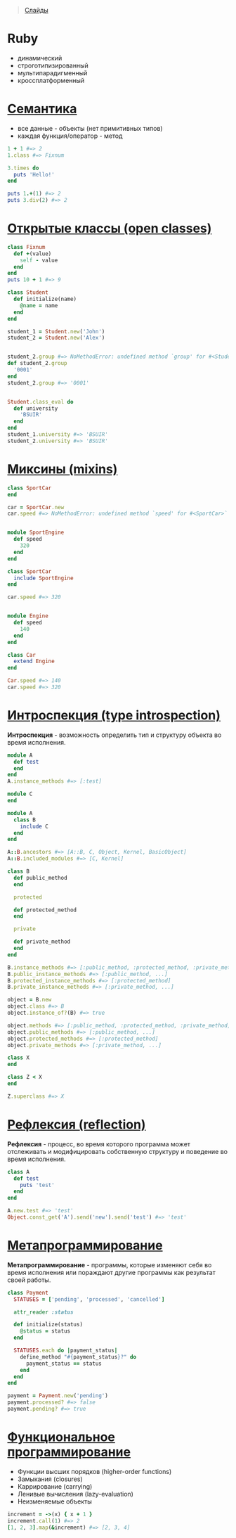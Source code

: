 > [Слайды](https://github.com/lerarybak/ruby-makes-you-happy)

# Ruby

* динамический
* строготипизированный
* мультипарадигменный
* кроссплатформенный


# [Семантика](src/01_semantic.rb)

* все данные - объекты (нет примитивных типов)
* каждая функция/оператор - метод

```ruby
1 + 1 #=> 2
1.class #=> Fixnum
```

``` ruby
3.times do
  puts 'Hello!'
end
```

```ruby
puts 1.+(1) #=> 2
puts 3.div(2) #=> 2
```


# [Открытые классы (open classes)](src/02_open_classes.rb)

```ruby
class Fixnum
  def +(value)
    self - value
  end
end
puts 10 + 1 #=> 9
```

```ruby
class Student
  def initialize(name)
    @name = name
  end
end

student_1 = Student.new('John')
student_2 = Student.new('Alex')


student_2.group #=> NoMethodError: undefined method `group' for #<Student @name="Alex">`
def student_2.group
  '0001'
end
student_2.group #=> '0001'


Student.class_eval do
  def university
    'BSUIR'
  end
end
student_1.university #=> 'BSUIR'
student_2.university #=> 'BSUIR'
```


# [Миксины (mixins)](src/03_mixins.rb)

```ruby
class SportCar
end

car = SportCar.new
car.speed #=> NoMethodError: undefined method `speed' for #<SportCar>`


module SportEngine
  def speed
    320
  end
end

class SportCar
  include SportEngine
end

car.speed #=> 320


module Engine
  def speed
    140
  end
end

class Car
  extend Engine
end

Car.speed #=> 140
car.speed #=> 320
```


# [Интроспекция (type introspection)](src/04_introspection.rb)

**Интроспекция** - возможность определить тип и структуру объекта во время исполнения.

```ruby
module A
  def test
  end
end
A.instance_methods #=> [:test]
```

```ruby
module C
end

module A
  class B
    include C
  end
end

A::B.ancestors #=> [A::B, C, Object, Kernel, BasicObject]
A::B.included_modules #=> [C, Kernel]
```

```ruby
class B
  def public_method
  end

  protected

  def protected_method
  end

  private

  def private_method
  end
end

B.instance_methods #=> [:public_method, :protected_method, :private_method, ...]
B.public_instance_methods #=> [:public_method, ...]
B.protected_instance_methods #=> [:protected_method]
B.private_instance_methods #=> [:private_method, ...]

object = B.new
object.class #=> B
object.instance_of?(B) #=> true

object.methods #=> [:public_method, :protected_method, :private_method, ...]
object.public_methods #=> [:public_method, ...]
object.protected_methods #=> [:protected_method]
object.private_methods #=> [:private_method, ...]
```

```ruby
class X
end

class Z < X
end

Z.superclass #=> X
```


# [Рефлексия (reflection)](src/05_reflection.rb)

**Рефлексия** - процесс, во время которого программа может отслеживать и модифицировать собственную структуру и
поведение во время исполнения.

```ruby
class A
  def test
    puts 'test'
  end
end

A.new.test #=> 'test'
Object.const_get('A').send('new').send('test') #=> 'test'
```


# [Meтапрограммирование](src/06_metaprogramming.rb)

**Meтапрограммирование** - программы, которые изменяют себя во время исполнения или пораждают другие программы как
результат своей работы.

```ruby
class Payment
  STATUSES = ['pending', 'processed', 'cancelled']

  attr_reader :status

  def initialize(status)
    @status = status
  end

  STATUSES.each do |payment_status|
    define_method "#{payment_status}?" do
      payment_status == status
    end
  end
end

payment = Payment.new('pending')
payment.processed? #=> false
payment.pending? #=> true
```


# [Функциональное программирование](src/07_functional_programming.rb)

* Функции высших порядков (higher-order functions)
* Замыкания (closures)
* Каррирование (carrying)
* Ленивые вычисления (lazy-evaluation)
* Неизменяемые объекты

```ruby
increment = ->(x) { x + 1 }
increment.call(1) #=> 2
[1, 2, 3].map(&increment) #=> [2, 3, 4]
```
